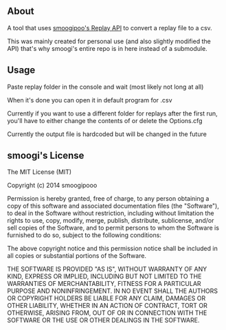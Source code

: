 ## About
A tool that uses [smoogipoo's Replay API](https://github.com/smoogipoo/osu-Replay-API) to convert a replay file to a csv.

This was mainly created for personal use (and also slightly modified the API) that's why smoogi's entire repo is in here instead of a submodule.

## Usage
Paste replay folder in the console and wait (most likely not long at all)

When it's done you can open it in default program for .csv

Currently if you want to use a different folder for replays after the first run, you'll have to either change the contents of or delete the Options.cfg 

Currently the output file is hardcoded but will be changed in the future

## smoogi's License

The MIT License (MIT)

Copyright (c) 2014 smoogipooo

Permission is hereby granted, free of charge, to any person obtaining a copy of this software and associated documentation files (the "Software"), to deal in the Software without restriction, including without limitation the rights to use, copy, modify, merge, publish, distribute, sublicense, and/or sell copies of the Software, and to permit persons to whom the Software is furnished to do so, subject to the following conditions:

The above copyright notice and this permission notice shall be included in all copies or substantial portions of the Software.

THE SOFTWARE IS PROVIDED "AS IS", WITHOUT WARRANTY OF ANY KIND, EXPRESS OR IMPLIED, INCLUDING BUT NOT LIMITED TO THE WARRANTIES OF MERCHANTABILITY, FITNESS FOR A PARTICULAR PURPOSE AND NONINFRINGEMENT. IN NO EVENT SHALL THE AUTHORS OR COPYRIGHT HOLDERS BE LIABLE FOR ANY CLAIM, DAMAGES OR OTHER LIABILITY, WHETHER IN AN ACTION OF CONTRACT, TORT OR OTHERWISE, ARISING FROM, OUT OF OR IN CONNECTION WITH THE SOFTWARE OR THE USE OR OTHER DEALINGS IN THE SOFTWARE.
